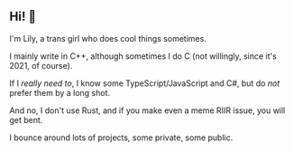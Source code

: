 ## Hi! 👋

I'm Lily, a trans girl who does cool things sometimes.

I mainly write in C++, although sometimes I do C (not willingly, since it's 2021, of course).

If I *really need to*, I know some TypeScript/JavaScript and C#, but do *not* prefer them by a long shot.

And no, I don't use Rust, and if you make even a meme RIIR issue, you will get bent.
 
I bounce around lots of projects, some private, some public.
